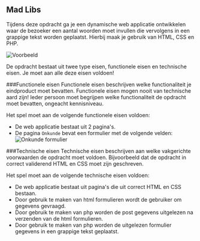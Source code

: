 ## Mad Libs
Tijdens deze opdracht ga je een dynamische web applicatie ontwikkelen waar de bezoeker een aantal woorden moet invullen die vervolgens in een grappige tekst worden geplaatst. Hierbij maak je gebruik van HTML, CSS en PHP.

![Voorbeeld](https://trello-attachments.s3.amazonaws.com/560a8e1236740d70dbeef50f/591x522/19a552af5a96a5dd4ad67b61fd7d3a27/upload_29_9_2015_at_15_11_45.png)

De opdracht bestaat uit twee type eisen, functionele eisen en technische eisen. Je moet aan alle deze eisen voldoen!

###Functionele eisen
Functionele eisen beschrijven welke functionaliteit je eindproduct moet bevatten. Functionele eisen mogen nooit van technische aard zijn! Ieder persoon moet begrijpen welke functionaliteit de opdracht moet bevatten, ongeacht kennisniveau.

Het spel moet aan de volgende functionele eisen voldoen:
* De web applicatie bestaat uit 2 pagina's.
* De pagina `Onkunde` bevat een formulier met de volgende velden:
![Onkunde formulier](https://trello-attachments.s3.amazonaws.com/560a99563ed1beef865effa7/150x132/74bc8636908c511df7d095dd22d41e45/upload_29_9_2015_at_16_06_11.png)

###Technische eisen
Technische eisen beschrijven aan welke vakgerichte voorwaarden de opdracht moet voldoen. Bijvoorbeeld dat de opdracht in correct validerend HTML en CSS moet zijn geschreven. 

Het spel moet aan de volgende technische eisen voldoen:
* De web applicatie bestaat uit pagina's die uit correct HTML en CSS bestaan.
* Door gebruik te maken van html formulieren wordt de gebruiker om gegevens gevraagd.
* Door gebruik te maken van php worden de post gegevens uitgelezen na verzenden van de html formulieren.
* Door gebruik te maken van php worden de uitgelezen formulier gegevens in een grappige tekst geplaatst.
